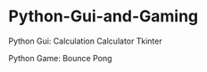# Python-Gui-and-Gaming
Python Gui:
          Calculation 
          Calculator Tkinter

Python Game:
            Bounce
            Pong
